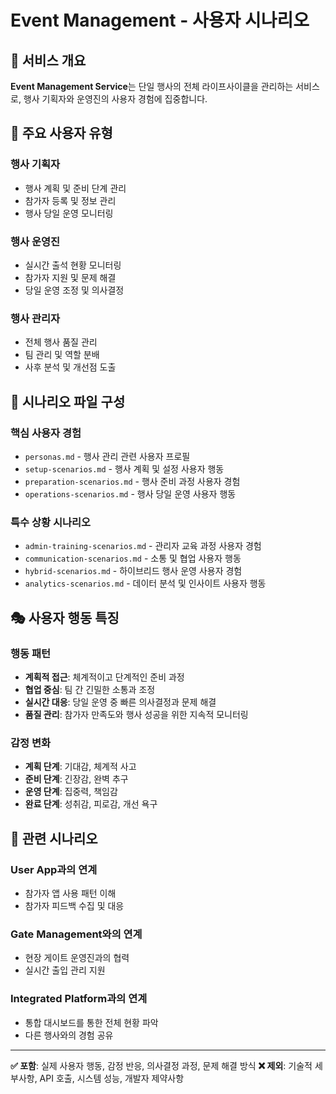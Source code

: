 # Event Management - 사용자 시나리오

## 🎯 서비스 개요

**Event Management Service**는 단일 행사의 전체 라이프사이클을 관리하는 서비스로, 행사 기획자와 운영진의 사용자 경험에 집중합니다.

## 👥 주요 사용자 유형

### 행사 기획자
- 행사 계획 및 준비 단계 관리
- 참가자 등록 및 정보 관리
- 행사 당일 운영 모니터링

### 행사 운영진
- 실시간 출석 현황 모니터링
- 참가자 지원 및 문제 해결
- 당일 운영 조정 및 의사결정

### 행사 관리자
- 전체 행사 품질 관리
- 팀 관리 및 역할 분배
- 사후 분석 및 개선점 도출

## 📁 시나리오 파일 구성

### 핵심 사용자 경험
- `personas.md` - 행사 관리 관련 사용자 프로필
- `setup-scenarios.md` - 행사 계획 및 설정 사용자 행동
- `preparation-scenarios.md` - 행사 준비 과정 사용자 경험
- `operations-scenarios.md` - 행사 당일 운영 사용자 행동

### 특수 상황 시나리오
- `admin-training-scenarios.md` - 관리자 교육 과정 사용자 경험
- `communication-scenarios.md` - 소통 및 협업 사용자 행동
- `hybrid-scenarios.md` - 하이브리드 행사 운영 사용자 경험
- `analytics-scenarios.md` - 데이터 분석 및 인사이트 사용자 행동

## 🎭 사용자 행동 특징

### 행동 패턴
- **계획적 접근**: 체계적이고 단계적인 준비 과정
- **협업 중심**: 팀 간 긴밀한 소통과 조정
- **실시간 대응**: 당일 운영 중 빠른 의사결정과 문제 해결
- **품질 관리**: 참가자 만족도와 행사 성공을 위한 지속적 모니터링

### 감정 변화
- **계획 단계**: 기대감, 체계적 사고
- **준비 단계**: 긴장감, 완벽 추구
- **운영 단계**: 집중력, 책임감
- **완료 단계**: 성취감, 피로감, 개선 욕구

## 🔗 관련 시나리오

### User App과의 연계
- 참가자 앱 사용 패턴 이해
- 참가자 피드백 수집 및 대응

### Gate Management와의 연계  
- 현장 게이트 운영진과의 협력
- 실시간 출입 관리 지원

### Integrated Platform과의 연계
- 통합 대시보드를 통한 전체 현황 파악
- 다른 행사와의 경험 공유

---

**✅ 포함**: 실제 사용자 행동, 감정 반응, 의사결정 과정, 문제 해결 방식
**❌ 제외**: 기술적 세부사항, API 호출, 시스템 성능, 개발자 제약사항
